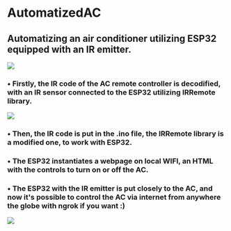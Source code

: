 # AutomatizedAC
## Automatizing an air conditioner utilizing ESP32 equipped with an IR emitter. 

![](https://i.imgur.com/mMtwr7b.jpg)

### • Firstly, the IR code of the AC remote controller is decodified, with an IR sensor connected to the ESP32 utilizing IRRemote library.
![](https://i.imgur.com/9FK5ESd.jpg)

### • Then, the IR code is put in the .ino file, the IRRemote library is a modified one, to work with ESP32.
### • The ESP32 instantiates a webpage on local WIFI, an HTML with the controls to turn on or off the AC.

### • The ESP32 with the IR emitter is put closely to the AC, and now it's possible to control the AC via internet from anywhere the globe with ngrok if you want :)
![](https://i.imgur.com/VRIvCGU.jpg)
